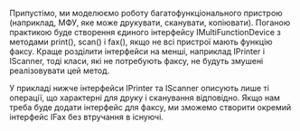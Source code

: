 Припустімо, ми моделюємо роботу багатофункціонального пристрою (наприклад, МФУ, яке може друкувати, сканувати, копіювати). Поганою практикою буде створення єдиного інтерфейсу IMultiFunctionDevice з методами print(), scan() і fax(), якщо не всі пристрої мають функцію факсу. Краще розділити інтерфейси на менші, наприклад IPrinter і IScanner, тоді класи, які не потребують факсу, не будуть змушені реалізовувати цей метод.

У прикладі нижче інтерфейси IPrinter та IScanner описують лише ті операції, що характерні для друку і сканування відповідно. Якщо нам треба буде додати інтерфейс для факсу, ми зможемо створити окремий інтерфейс IFax без втручання в існуючі.
